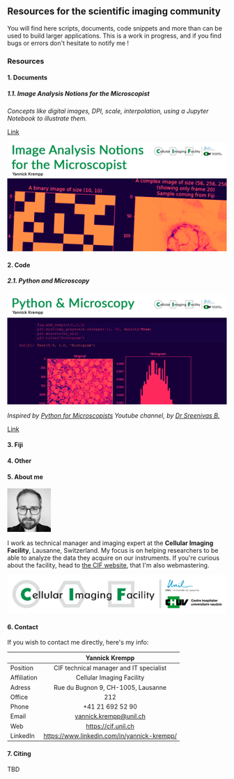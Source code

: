 ## Resources for the scientific imaging community

You will find here scripts, documents, code snippets and more than can be used to build larger applications.
This is a work in progress, and if you find bugs or errors don't hesitate to notify me !

### Resources

#### 1. Documents

##### 1.1. Image Analysis Notions for the Microscopist

*Concepts like digital images, DPI, scale, interpolation, using a Jupyter Notebook to illustrate them.*

[Link](https://github.com/UniversalBuilder/Image-Analysis-Notions-for-the-Microscopist)

![preview](images/github_repo_basic_notions.png)

#### 2. Code

##### 2.1. Python and Microscopy

![Preview](images/github_repo_python_and_microscopy.png)

*Inspired by [Python for Microscopists](https://www.youtube.com/channel/UC34rW-HtPJulxr5wp2Xa04w/featured) Youtube channel, by [Dr Sreenivas B.](https://www.linkedin.com/in/bnsreenu/)*


[Link](https://github.com/UniversalBuilder/Python-and-Microscopy)

#### 3. Fiji

#### 4. Other

#### 5. About me

![me](images/yannick_krempp.jpg)

I work as technical manager and imaging expert at the **Cellular Imaging Facility**, Lausanne, Switzerland. My focus is on helping researchers to be able to analyze the data they acquire on our instruments.
If you're curious about the facility, head to [the CIF website](https://cif.unil.ch), that I'm also webmastering.

![logo](images/cif_logo_small.png)

#### 6. Contact

If you wish to contact me directly, here's my info:

|             |                     Yannick Krempp                     |
|-------------|:------------------------------------------------------:|
| Position    | CIF technical manager and IT specialist                |
| Affiliation | Cellular Imaging Facility                              |
| Adress      | Rue du Bugnon 9, CH-1005, Lausanne                     |
| Office      | 212                                                    |
| Phone       | +41 21 692 52 90                                       |
| Email       | yannick.krempp@unil.ch                                 |
| Web         | https://cif.unil.ch                                    |
| LinkedIn    | https://www.linkedin.com/in/yannick-krempp/

#### 7. Citing

TBD
